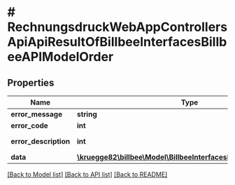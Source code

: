 # # RechnungsdruckWebAppControllersApiApiResultOfBillbeeInterfacesBillbeeAPIModelOrder

## Properties

Name | Type | Description | Notes
------------ | ------------- | ------------- | -------------
**error_message** | **string** |  | [optional]
**error_code** | **int** |  | [optional]
**error_description** | **int** |  | [optional] [readonly]
**data** | [**\kruegge82\billbee\Model\BillbeeInterfacesBillbeeAPIModelOrder**](BillbeeInterfacesBillbeeAPIModelOrder.md) |  | [optional]

[[Back to Model list]](../../README.md#models) [[Back to API list]](../../README.md#endpoints) [[Back to README]](../../README.md)
